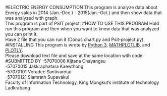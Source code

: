 #ELECTRIC ENERGY CONSUMPTION
This program is analyze data about Energy sales in 2014 (Jan.-Dec.) - 2015(Jan.-Oct.) and then show data that was analyzed with graph. <br />
This program is part of PSIT project.
#HOW TO USE THIS PROGRAM
Hold run this program and then when you want to know data that was analyzed you can print it. <br />
Have 2 file that you can run it (Donus chart.py and Psit-project.py).
#INSTALLING
This program is wrote by [Python 3](https://www.python.org/download/releases/3.0/), [MATHPLOTLIB](http://matplotlib.org/users/installing.html), and [PLOTLY](https://plot.ly/python/getting-started/).<br />
Please download text file and save at the same location with code
#SUBMITTED BY
-57070006 Kijtana Chayangsu <br />
-57070015 Jakkraphatara Kaewthong <br />
-57070101 Voradee Santivarotai <br />
-57070121 Siamrath Supavakul <br />
Faculty of Information Technology, King Mongkut’s institute of technology Ladkrabang
